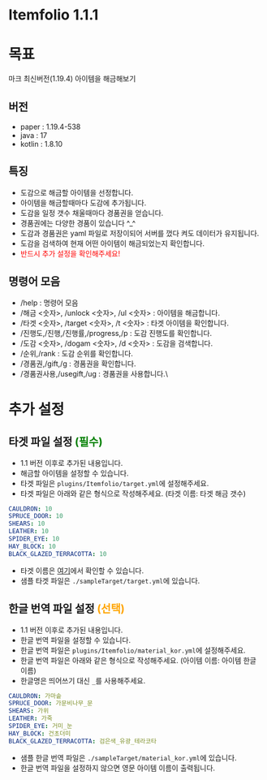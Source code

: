 # Itemfolio 1.1.1
# 목표
마크 최신버전(1.19.4) 아이템을 해금해보기
## 버전
- paper : 1.19.4-538
- java : 17
- kotlin : 1.8.10

## 특징
- 도감으로 해금할 아이템을 선정합니다.
- 아이템을 해금할때마다 도감에 추가됩니다.
- 도감을 일정 갯수 채울때마다 경품권을 얻습니다.
- 경품권에는 다양한 경품이 있습니다 ^_^
- 도감과 경품권은 yaml 파일로 저장이되어 서버를 껐다 켜도 데이터가 유지됩니다.
- 도감을 검색하여 현재 어떤 아이템이 해금되었는지 확인합니다.
- <span style="color:red">반드시 추가 설정을 확인해주세요!</span>

## 명령어 모음
- /help : 명령어 모음
- /해금 <숫자>, /unlock <숫자>, /ul <숫자> : 아이템을 해금합니다.
- /타겟 <숫자>, /target <숫자>, /t <숫자> : 타겟 아이템을 확인합니다.
- /진행도,/진행,/진행률,/progress,/p : 도감 진행도를 확인합니다.
- /도감 <숫자>, /dogam <숫자>, /d <숫자> : 도감을 검색합니다.
- /순위,/rank : 도감 순위를 확인합니다.
- /경품권,/gift,/g : 경품권을 확인합니다.
- /경품권사용,/usegift,/ug : 경품권을 사용합니다.\

# 추가 설정
## 타겟 파일 설정 <span style="color:green">(필수)</span>
- 1.1 버전 이후로 추가된 내용입니다.
- 해금할 아이템을 설정할 수 있습니다.
- 타겟 파일은 `plugins/Itemfolio/target.yml`에 설정해주세요.
- 타겟 파일은 아래와 같은 형식으로 작성해주세요. (타겟 이름: 타겟 해금 갯수)
```yaml
CAULDRON: 10
SPRUCE_DOOR: 10
SHEARS: 10
LEATHER: 10
SPIDER_EYE: 10
HAY_BLOCK: 10
BLACK_GLAZED_TERRACOTTA: 10
```
- 타겟 이름은 [여기](https://hub.spigotmc.org/javadocs/spigot/org/bukkit/Material.html)에서 확인할 수 있습니다.
- 샘플 타겟 파일은 `./sampleTarget/target.yml`에 있습니다.

## 한글 번역 파일 설정 <span style="color:orange">(선택)</span>
- 1.1 버전 이후로 추가된 내용입니다.
- 한글 번역 파일을 설정할 수 있습니다.
- 한글 번역 파일은 `plugins/Itemfolio/material_kor.yml`에 설정해주세요.
- 한글 번역 파일은 아래와 같은 형식으로 작성해주세요. (아이템 이름: 아이템 한글 이름)
- 한글명은 띄어쓰기 대신 `_`를 사용해주세요.
```yaml
CAULDRON: 가마솥
SPRUCE_DOOR: 가문비나무_문
SHEARS: 가위
LEATHER: 가죽
SPIDER_EYE: 거미_눈
HAY_BLOCK: 건초더미
BLACK_GLAZED_TERRACOTTA: 검은색_유광_테라코타
```
- 샘플 한글 번역 파일은 `./sampleTarget/material_kor.yml`에 있습니다.
- 한글 번역 파일을 설정하지 않으면 영문 아이템 이름이 출력됩니다.
